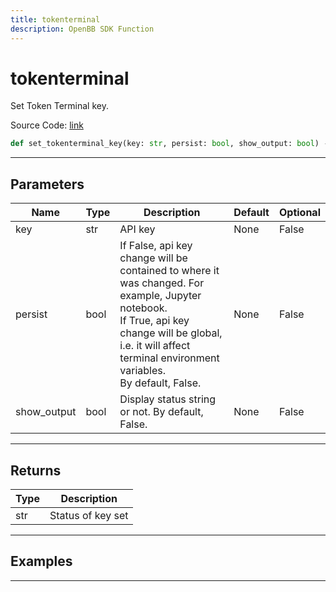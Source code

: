 ```yaml
---
title: tokenterminal
description: OpenBB SDK Function
---
```


# tokenterminal

Set Token Terminal key.

Source Code: [link](https://github.com/OpenBB-finance/OpenBBTerminal/tree/main/openbb_terminal/keys_model.py#L2273)

```python
def set_tokenterminal_key(key: str, persist: bool, show_output: bool) -> str
```
---

## Parameters

| Name | Type | Description | Default | Optional |
| ---- | ---- | ----------- | ------- | -------- |
| key | str | API key | None | False |
| persist | bool | If False, api key change will be contained to where it was changed. For example, Jupyter notebook.<br/>If True, api key change will be global, i.e. it will affect terminal environment variables.<br/>By default, False. | None | False |
| show_output | bool | Display status string or not. By default, False. | None | False |

---

## Returns

| Type | Description |
| ---- | ----------- |
| str | Status of key set |

---

## Examples

---


